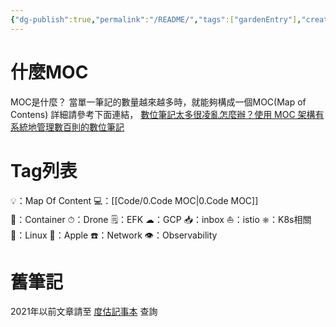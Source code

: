 ```yaml
---
{"dg-publish":true,"permalink":"/README/","tags":["gardenEntry"],"created":"","updated":""}
---
```



# 什麼MOC
MOC是什麼？
當單一筆記的數量越來越多時，就能夠構成一個MOC(Map of Contens)
詳細請參考下面連結， [數位筆記太多很凌亂怎麼辦？使用 MOC 架構有系統地管理數百則的數位筆記](https://medium.com/pm%E7%9A%84%E7%94%9F%E7%94%A2%E5%8A%9B%E5%B7%A5%E5%85%B7%E7%AE%B1/%E6%95%B8%E4%BD%8D%E7%AD%86%E8%A8%98%E5%A4%AA%E5%A4%9A%E5%BE%88%E5%87%8C%E4%BA%82%E6%80%8E%E9%BA%BC%E8%BE%A6-451a6cb4ab17)


# Tag列表
   💡：Map Of Content
   💻：[[Code/0.Code MOC\|0.Code MOC]]        
   🐳：Container
   ⏱：Drone
   🗒：EFK
   ☁︎：GCP
   📥：inbox
   ⛵️：istio
   ⎈：K8s相關
   🐧：Linux
   🍎：Apple
   ☎️：Network
   👁：Observability

# 舊筆記

2021年以前文章請至 [度估記事本](https://daimom3020.blogspot.com/) 查詢
